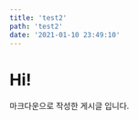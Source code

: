 ```yaml
---
title: 'test2'
path: 'test2'
date: '2021-01-10 23:49:10'
---
```

    
# Hi!
    
마크다운으로 작성한 게시글 입니다.
